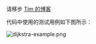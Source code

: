 请移步 [Tim 的博客](http://timd.cn/data-structure/dijkstra/)

代码中使用的测试用例如下图所示：

![dijkstra-example.png](http://images.timd.cn/data-structure/dijkstra-example.png)
